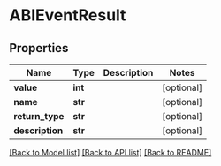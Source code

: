 # ABIEventResult

## Properties
Name | Type | Description | Notes
------------ | ------------- | ------------- | -------------
**value** | **int** |  | [optional] 
**name** | **str** |  | [optional] 
**return_type** | **str** |  | [optional] 
**description** | **str** |  | [optional] 

[[Back to Model list]](../README.md#documentation-for-models) [[Back to API list]](../README.md#documentation-for-api-endpoints) [[Back to README]](../README.md)

